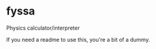 fyssa
=====

Physics calculator/interpreter

If you need a readme to use this, you're a bit of a dummy.
